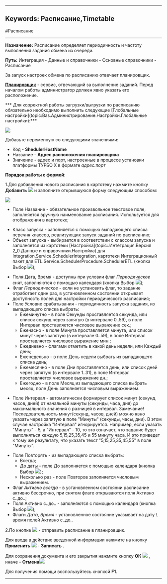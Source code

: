﻿
---
Keywords: Расписание,Timetable
---





#Расписание


----------


**Назначение:** Расписание определяет периодичность и частоту выполнения задания обмена из очереди.

**Путь:**  Интеграция - Данные и справочники - Основные справочники - Расписание


За запуск настроек обмена по расписанию отвечает планировщик.


[**Планировщик**](Topic:kernel.Администрирование.Планировщик.Default) - сервис, отвечающий за выполнение заданий. Перед началом работы администратор должен явно указать его расположение.

*** Для корректной работы загрузки/выгрузки по расписанию обязательно необходимо выполнить следующие  [Глобальные настройки](topic:Bas.Администрирование.Настройки.Глобальные настройки):***


![](topic:.AddFiles.Screenshot_11293.jpg)

Добавьте переменную со следующими значениями:
 * Код - **ShedulerHostName**
 * Название - **Адрес расположения планировщика**
 * Значение - адрес и порт, настроенные в процессе установки платформы ТУРБО Х в формате *адрес:порт*


**Порядок работы с формой:**

1.Для добавления нового расписания в картотеку нажмите кнопку **Добавить**  ![](topic:Integration.AddFiles.Buttons.Btn_Add.png) и заполните открывшуюся форму следующим способом:


![](topic:.AddFiles.Screenshot_11395.jpg)

- Поле Название - обязательное произвольное текстовое поле, заполняется вручную наименование расписания. Используется для отображения в картотеке;
* Класс запуска -  заполняется с помощью выпадающего списка перечня классов, реализующих запуск заданий по расписанию;
* Объект запуска - выбирается в соответствии с классом запуска и заполняется из картотеки [Настройка](topic:.Интеграция.Версия 2_0.Данные и справочники.Настройка) для Integration.Service.SchedulerIntegration, картотеки Интеграционный пакет для ETL.Service.SchedulerProcedure.SchedulerETL   (кнопка Выбор ![](topic:Integration.AddFiles.Buttons.Btn_select.png));
- Поля Дата, Время - доступны при условии флаг *Периодическое* снят, заполняются с помощью календаря (кнопка Выбор ![](topic:Integration.AddFiles.Buttons.Btn_select.png));
- Флаг *Периодическое* - если не установить флаг, то задание отработает один раз, в установленном состоянии открывает доступность полей для настройки периодического расписания;
- Поле Условие срабатывания -  периодичность запуска задания, из выпадающего списка выбрать:
     - Ежеминутно - в поле Секунды проставляется секунда, или список секунд через запятую (в интервале 0..59), в поле Интервал проставляется числовое выражение сек.;
     - Ежечасно - в поле Минута проставляется минута, или список минут через запятую (в интервале 0..59), в поле Интервал проставляется числовое выражение мин.;  
     - Ежедневно - флагами отметить в какой день недели, или Каждый день;
     - Еженедельно - в поле День недели выбрать из выпадающего списка день;
     - Ежемесячно - в поле Дни проставляется день, или список дней через запятую (в интервале 1..31), в поле Интервал проставляется числовое выражение дн.;
     - Ежегодно - в поле Месяц из выпадающего списка выбрать месяц, поле День заполняется числовым выражением.
* Поле Интервал - автоматически формирует список минут (секунд, часов, дней) от начальной минуты (секунды, часа, дня) до максимального значения с разницей в интервал.
Замечание! Последовательность минут(секунд, часов, дней) можно явно указать через запятую в поле "Минуты" (секунды, часы, дни). В этом случае настройка "Интервал" игнорируется.
Например, если указать "Минуты" - 5, а "Интервал" - 10, то это означает, что задание будет выполняться каждую 5,15,25,35,45 и 55 минуту часа.  И это приведет к тому же результату, что указать текст "5,15,25,35,45,55" в поле "Минуты".
- Поле Повторять - из выпадающего списка выбрать:
     - Всегда;
     - До даты - поле До заполняется с помощью календаря (кнопка Выбор ![](topic:Integration.AddFiles.Buttons.Btn_select.png));
     - Несколько раз - поле Повторов заполняется числовым выражением.
- Флаг *Активно всегда* - в установленном состоянии расписание активно бессрочно, при снятом флаге открываются поля Активно с..до..;
- Поля Активно с..до.. - заполняются с помощью календаря (кнопка Выбор ![](topic:Integration.AddFiles.Buttons.Btn_select.png));
- Флаги *Дата*, *Время* - установленное состояние указывает на дату \ время полей Активно с..до..




2.По кнопке ![](topic:.AddFiles.Buttons.Menu_Exp.png) - отправить расписание в планировщик.



Для ввода в действие введенной информации нажмите на кнопку **Применить** ![](topic:Integration.AddFiles.Buttons.Btn_OK.png) - **Записать** .

Для сохранения документа и его закрытия нажмите кнопку **ОК** ![](topic:Integration.AddFiles.Buttons.Btn_Post.png) , иначе  -  **Отмена**![](topic:Integration.AddFiles.Buttons.BtnCloseCancel.png).

Для получения помощи воспользуйтесь кнопкой  **F1**.




----------
